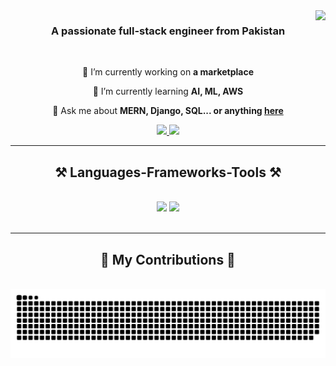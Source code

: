 <img align="right" src="https://visitor-badge.laobi.icu/badge?page_id=salesp07.salesp07" />


<h3 align="center">A passionate full-stack engineer from Pakistan</h3>

<br/>

<div align="center">
 
 🔭 I’m currently working on **a marketplace**
 
 🌱 I’m currently learning **AI, ML, AWS**

💬 Ask me about **MERN, Django, SQL... or anything [here]([https://github.com/abdullahthewebbee/abdullahthewebbee/issues](https://github.com/abdullahthewebbee/abdullahthewebbee/issues))**



 </div>
 
<div align="center"> 
  <a href="mailto:abdullahthewebbee@gmail.com">
    <img src="https://img.shields.io/badge/Gmail-333333?style=for-the-badge&logo=gmail&logoColor=red" />
  </a>
  <a href="[https://www.linkedin.com/in/abdullahthewebbee/](https://www.linkedin.com/in/abdullahthewebbee/)" target="_blank">
    <img src="https://img.shields.io/badge/LinkedIn-0077B5?style=for-the-badge&logo=linkedin&logoColor=white" target="_blank" />
  </a>
  
</div>

 <hr/>
 
<h2 align="center">⚒️ Languages-Frameworks-Tools ⚒️</h2>
<br/>
<div align="center">
    <img src="https://skillicons.dev/icons?i=react,bootstrap,mui,html,css,vscode,github,figma,tailwind,git,r" />
    <img src="https://skillicons.dev/icons?i=nodejs,python,javascript,typescript,express,firebase,mongodb,c,java,nextjs,mysql,flask" /><br>
</div>

<br/>
<hr/>

<div align="center">
  <h2>🐍 My Contributions 🐍</h2>
  <br>
  <img alt="snake eating my contributions" src="https://raw.githubusercontent.com/salesp07/salesp07/output/github-contribution-grid-snake.svg" />
  
  <br/><br/><br/>
</div>


